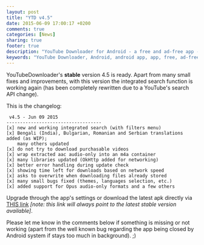 ```yaml
---
layout: post
title: "YTD v4.5"
date: 2015-06-09 17:00:17 +0200
comments: true
categories: [News]
sharing: true
footer: true
description: "YouTube Downloader for Android - a free and ad-free app - new version"
keywords: "YouTube Downloader, Android, android app, app, free, ad-free, no ads, dentex, XDA, XDA_dentex, twidentex, YouTube, downloader, FFmpeg, audio, music, video, extraction, mp3, easy, dentex, 1080p, 720p, 480p, HD, 4K, 3gp, webm, mp4, m4a, ogg, flv, opus, 360°, 3D"
---
```

YouTubeDownloader's **stable** version 4.5 is ready. Apart from many small fixes and improvements, with this version the integrated search function is working again (has been completely rewritten due to a YouTube's search API change).

This is the changelog:

     v4.5 - Jun 09 2015
    -----------------------------------
    [x] new and working integrated search (with filters menu)
    [x] Bengali (India), Bulgarian, Romanian and Serbian translations added (as WIP);
        many others updated
    [x] do not try to download purchasable videos
    [x] wrap extracted aac audio-only into an m4a container
    [x] many libraries updated (OkHttp added for networking)
    [x] better error handling during update check
    [x] showing time left for downloads based on network speed
    [x] asks to overwrite when downloading files already stored
    [x] many small bugs fixed (themes, languages selection, etc.)
    [x] added support for Opus audio-only formats and a few others

Upgrade through the app's settings or download the latest apk directly via [THIS link](http://dentex.github.io/files/apk/latest/dentex.youtube.downloader.apk) *[note: this link will always point to the latest stable version available]*.

Please let me know in the comments below if something is missing or not working (apart from the well known bug regarding the app being closed by Android system if stays too much in background).  ;)
